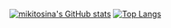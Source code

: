 [![mikitosina's GitHub stats](https://github-readme-stats.vercel.app/api?username=mikitosina1)](https://github.com/mikitosina1/github-readme-stats)
[![Top Langs](https://github-readme-stats.vercel.app/api/top-langs/?username=mikitosina1&layout=compact)](https://github.com/mikitosina1/github-readme-stats)
